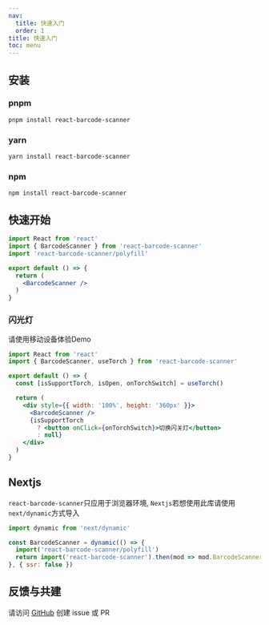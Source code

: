```yaml
---
nav:
  title: 快速入门
  order: 1
title: 快速入门
toc: menu
---
```


## 安装

### pnpm
```shell
pnpm install react-barcode-scanner
```

### yarn
```shell
yarn install react-barcode-scanner
```

### npm
```shell
npm install react-barcode-scanner
```

## 快速开始

```jsx | pure
import React from 'react'
import { BarcodeScanner } from 'react-barcode-scanner'
import 'react-barcode-scanner/polyfill'

export default () => {
  return (
    <BarcodeScanner />
  )
}
```

### 闪光灯
请使用移动设备体验Demo

```jsx | pure
import React from 'react'
import { BarcodeScanner, useTorch } from 'react-barcode-scanner'

export default () => {
  const [isSupportTorch, isOpen, onTorchSwitch] = useTorch()

  return (
    <div style={{ width: '100%', height: '360px' }}>
      <BarcodeScanner />
      {isSupportTorch
        ? <button onClick={onTorchSwitch}>切换闪关灯</button>
        : null}
    </div>
  )
}
```

## Nextjs
`react-barcode-scanner`只应用于浏览器环境, `Nextjs`若想使用此库请使用`next/dynamic`方式导入

```js
import dynamic from 'next/dynamic'

const BarcodeScanner = dynamic(() => {
  import('react-barcode-scanner/polyfill')
  return import('react-barcode-scanner').then(mod => mod.BarcodeScanner)
}, { ssr: false })
```


## 反馈与共建

请访问 [GitHub](https://github.com/preflower/react-barcode-scanner/issues) 创建 issue 或 PR
